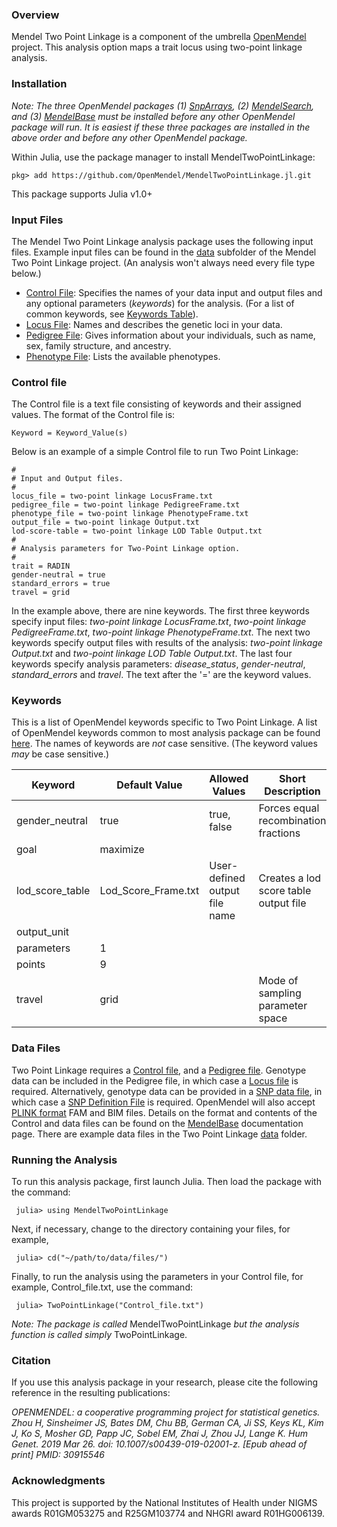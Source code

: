 ### Overview
Mendel Two Point Linkage is a component of the umbrella [OpenMendel](https://openmendel.github.io) project. This analysis option maps a trait locus using two-point linkage analysis.

<!--- ### Appropriate Problems and Data Sets
Genetic distance is proportional to the expected number of recombination events per meiosis separating two loci.
... --->

### Installation
*Note: The three OpenMendel packages (1) [SnpArrays](https://openmendel.github.io/SnpArrays.jl/latest/), (2) [MendelSearch](https://openmendel.github.io/MendelSearch.jl), and (3) [MendelBase](https://openmendel.github.io/MendelBase.jl) must be installed before any other OpenMendel package will run. It is easiest if these three packages are installed in the above order and before any other OpenMendel package.*

Within Julia, use the package manager to install MendelTwoPointLinkage:

    pkg> add https://github.com/OpenMendel/MendelTwoPointLinkage.jl.git

This package supports Julia v1.0+

### Input Files
The Mendel Two Point Linkage analysis package uses the following input files. Example input files can be found in the [data](https://github.com/OpenMendel/MendelTwoPointLinkage.jl/tree/master/data) subfolder of the Mendel Two Point Linkage project. (An analysis won't always need every file type below.)

* [Control File](#control-file): Specifies the names of your data input and output files and any optional parameters (*keywords*) for the analysis. (For a list of common keywords, see [Keywords Table](#keywords-table)).
* [Locus File](https://openmendel.github.io/MendelBase.jl/#locus-file): Names and describes the genetic loci in your data.
* [Pedigree File](https://openmendel.github.io/MendelBase.jl/#pedigree-file): Gives information about your individuals, such as name, sex, family structure, and ancestry.
* [Phenotype File](https://openmendel.github.io/MendelBase.jl/#phenotype-file): Lists the available phenotypes.

<a id="control-file"></a>
### Control file
The Control file is a text file consisting of keywords and their assigned values. The format of the Control file is:

	Keyword = Keyword_Value(s)

Below is an example of a simple Control file to run Two Point Linkage:

	#
	# Input and Output files.
	#
	locus_file = two-point linkage LocusFrame.txt
	pedigree_file = two-point linkage PedigreeFrame.txt
	phenotype_file = two-point linkage PhenotypeFrame.txt
	output_file = two-point linkage Output.txt
	lod-score-table = two-point linkage LOD Table Output.txt
	#
	# Analysis parameters for Two-Point Linkage option.
	#
	trait = RADIN
	gender-neutral = true
	standard_errors = true
	travel = grid

In the example above, there are nine keywords. The first three keywords specify input files: *two-point linkage LocusFrame.txt*, *two-point linkage PedigreeFrame.txt*, *two-point linkage PhenotypeFrame.txt*. The next two keywords specify output files with results of the analysis: *two-point linkage Output.txt* and *two-point linkage LOD Table Output.txt*. The last four keywords specify analysis parameters: *disease_status*, *gender-neutral*, *standard_errors* and *travel*. The text after the '=' are the keyword values.

<a id="keywords-table"></a>
### Keywords
This is a list of OpenMendel keywords specific to Two Point Linkage. A list of OpenMendel keywords common to most analysis package can be found [here](https://openmendel.github.io/MendelBase.jl/#keywords-table). The names of keywords are *not* case sensitive. (The keyword values *may* be case sensitive.)

 Keyword          |   Default Value    | Allowed Values |  Short Description       
----------------  |  ----------------  |  ------------- |  ----------------
   gender_neutral | true               |   true, false  | Forces equal recombination fractions
   goal           |  maximize          |                |  
   lod_score_table|Lod_Score_Frame.txt | User-defined output file name  |  Creates a lod score table output file
   output_unit    |                    |                |  
   parameters     |  1                 |                |  
   points         |   9                |                |  
   travel         |  grid              |                |  Mode of sampling parameter space

### Data Files
Two Point Linkage requires a [Control file](https://openmendel.github.io/MendelBase.jl/#control-file), and a [Pedigree file](https://openmendel.github.io/MendelBase.jl/#pedigree-file). Genotype data can be included in the Pedigree file, in which case a [Locus file](https://openmendel.github.io/MendelBase.jl/#locus-file) is required. Alternatively, genotype data can be provided in a [SNP data file](https://openmendel.github.io/MendelBase.jl/#snp-data-file), in which case a [SNP Definition File](https://openmendel.github.io/MendelBase.jl/#snp-definition-file) is required. OpenMendel will also accept [PLINK format](http://zzz.bwh.harvard.edu/plink) FAM and BIM files. Details on the format and contents of the Control and data files can be found on the [MendelBase](https://openmendel.github.io/MendelBase.jl) documentation page. There are example data files in the Two Point Linkage [data](https://github.com/OpenMendel/MendelTwoPointLinkage.jl/tree/master/data) folder.

### Running the Analysis

To run this analysis package, first launch Julia. Then load the package with the command:

     julia> using MendelTwoPointLinkage

Next, if necessary, change to the directory containing your files, for example,

     julia> cd("~/path/to/data/files/")

Finally, to run the analysis using the parameters in your Control file, for example, Control_file.txt, use the command:

     julia> TwoPointLinkage("Control_file.txt")

*Note: The package is called* MendelTwoPointLinkage *but the analysis function is called simply* TwoPointLinkage.

<!--- ### Interpreting the results
 ... --->

### Citation

If you use this analysis package in your research, please cite the following reference in the resulting publications:

*OPENMENDEL: a cooperative programming project for statistical genetics. Zhou H, Sinsheimer JS, Bates DM, Chu BB, German CA, Ji SS, Keys KL, Kim J, Ko S, Mosher GD, Papp JC, Sobel EM, Zhai J, Zhou JJ, Lange K. Hum Genet. 2019 Mar 26. doi: 10.1007/s00439-019-02001-z. [Epub ahead of print] PMID: 30915546*

<!--- ### Contributing
We welcome contributions to this Open Source project. To contribute, follow this procedure ... --->

### Acknowledgments

This project is supported by the National Institutes of Health under NIGMS awards R01GM053275 and R25GM103774 and NHGRI award R01HG006139.
